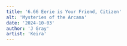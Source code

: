 ```yaml
---
title: '6.66 Eerie is Your Friend, Citizen'
alt: 'Mysteries of the Arcana'
date: '2024-10-03'
author: 'J Gray'
artist: 'Keira'
---
```

